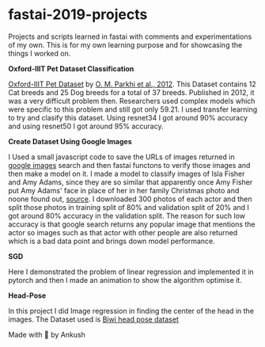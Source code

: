 # fastai-2019-projects
Projects and scripts learned in fastai with comments and experimentations of my own. This is for my own learning purpose and for showcasing the things I worked on.

**Oxford-IIIT Pet Dataset Classification**

[Oxford-IIIT Pet Dataset](http://www.robots.ox.ac.uk/~vgg/data/pets/) by [O. M. Parkhi et al., 2012](http://www.robots.ox.ac.uk/~vgg/publications/2012/parkhi12a/parkhi12a.pdf). This Dataset contains 12 Cat breeds and 25 Dog breeds for a total of 37 breeds. Published in 2012, it was a very difficult problem then. Researchers used complex models which were specific to this problem and still got only 59.21. I used transfer learning to try and clasify this dataset. Using resnet34 I got around 90% accuracy and using resnet50 I got around 95% accuracy.

**Create Dataset Using Google Images**

I Used a small javascript code to save the URLs of images returned in [google images](http://images.google.com) search and then fastai functons to verify those images and then make a model on it. I made a model to classify images of Isla Fisher and Amy Adams, since they are so similar that apparently once Amy Fisher put Amy Adams' face in place of her in her family Christmas photo and noone found out, [source](https://timesofindia.indiatimes.com/entertainment/english/hollywood/news/Isla-Fisher-used-Amy-Adams-photo-for-family-holiday-card/articleshow/55510725.cms). I downloaded 300 photos of each actor and then split those photos in training split of 80% and validation split of 20% and I got around 80% accuracy in the validation split. The reason for such low accuracy is that google search returns any popular image that mentions the actor so images such as that actor with other people are also returned which is a bad data point and brings down model performance.

**SGD**

Here I demonstrated the problem of linear regression and implemented it in pytorch and then I made an animation to show the algorithm optimise it.

**Head-Pose**

In this project I did Image regression in finding the center of the head in the images. The Dataset used is [Biwi head pose dataset](https://data.vision.ee.ethz.ch/cvl/gfanelli/head_pose/head_forest.html#db)


Made with :blue_heart: by Ankush
